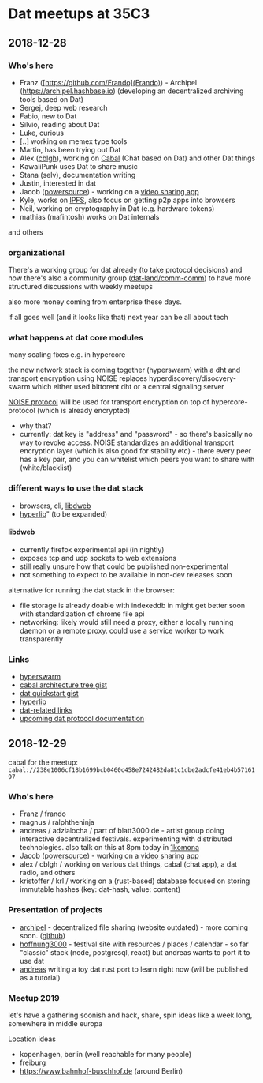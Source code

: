 # Dat meetups at 35C3

## 2018-12-28

### Who's here
* Franz ([https://github.com/Frando](Frando)) - Archipel (https://archipel.hashbase.io) (developing an decentralized archiving tools based on Dat)
* Sergej, deep web research
* Fabio, new to Dat
* Silvio, reading about Dat
* Luke, curious
* [..] working on memex type tools
* Martin, has been trying out Dat
* Alex ([cblgh](https://github.com/cblgh)), working on [Cabal](http://cabal.chat) (Chat based on Dat) and other Dat things
* KawaiiPunk uses Dat to share music
* Stana (selv), documentation writing
* Justin, interested in dat
* Jacob ([powersource](https://github.com/powersource)) - working on a [video sharing app](https://github.com/viddist/viddist)
* Kyle, works on [IPFS](https://ipfs.io/), also focus on getting p2p apps into browsers
* Neil, working on cryptography in Dat (e.g. hardware tokens)
* mathias (mafintosh) works on Dat internals

and others

### organizational

There's a working group for dat already (to take protocol decisions) and now there's also a community group ([dat-land/comm-comm](https://github.com/dat-land/comm-comm)) to have more structured discussions with weekly meetups

also more money coming from enterprise these days.

if all goes well (and it looks like that) next year can be all about tech

### what happens at dat core modules

many scaling fixes e.g. in hypercore

the new network stack is coming together (hyperswarm) with a dht and transport encryption using NOISE
replaces hyperdiscovery/disocvery-swarm which either used bittorent dht or a central signaling server

[NOISE protocol](http://noiseprotocol.org/) will be used for transport encryption on top of hypercore-protocol (which is already encrypted)
* why that?
* currently: dat key is "address" and "password" - so there's basically no way to revoke access. NOISE standardizes an additional transport encryption layer (which is also good for stability etc) - there every peer has a key pair, and you can whitelist which peers you want to share with (white/blacklist)

### different ways to use the dat stack

* browsers, cli, [libdweb](https://github.com/mozilla/libdweb#status-in-active-development)
* [hyperlib](https://github.com/Frando/hyperlib)" (to be expanded)

#### libdweb

* currently firefox experimental api (in nightly)
* exposes tcp and udp sockets to web extensions
* still really unsure how that could be published non-experimental
* not something to expect to be available in non-dev releases soon

alternative for running the dat stack in the browser:
* file storage is already doable with indexeddb in might get better soon with standardization of chrome file api
* networking: likely would still need a proxy, either a locally running daemon or a remote proxy. could use a service worker to work transparently

### Links

* [hyperswarm](https://github.com/hyperswarm/network)
* [cabal architecture tree gist](https://gist.github.com/cblgh/7830e30f5db88f73f96eedc046abdb35)
* [dat quickstart gist](https://gist.github.com/cblgh/b40d664e8fc1e7687ce67b08d05e163a)
* [hyperlib](https://github.com/Frando/hyperlib)
* [dat-related links](https://lhs.nu/archive#dat)
* [upcoming dat protocol documentation](https://vtduncan.github.io/how-dat-works/)

## 2018-12-29

cabal for the meetup:  
`cabal://238e1006cf18b1699bcb0460c458e7242482da81c1dbe2adcfe41eb4b5716197`

### Who's here

* Franz / frando
* magnus / ralphtheninja
* andreas / adzialocha / part of blatt3000.de - artist group doing interactive decentralized festivals. experimenting with distributed technologies. also talk on this at 8pm today in [1komona](https://events.ccc.de/congress/2018/wiki/index.php/Room:Komona_Thunderdome)
* Jacob ([powersource](https://github.com/powersource)) - working on a [video sharing app](https://github.com/viddist/viddist)
* alex / cblgh / working on various dat things, cabal (chat app), a dat radio, and others
* kristoffer / krl / working on a (rust-based) database focused on storing immutable hashes (key: dat-hash, value: content)

### Presentation of projects

* [archipel](https://archipel.hashbase.io)  - decentralized file sharing (website outdated) - more coming soon. ([github](https://github.com/archipel-somoco/archipel))
* [hoffnung3000](https://github.com/adzialocha/hoffnung3000) - festival site with resources / places / calendar - so far "classic" stack (node, postgresql, react) but andreas wants to port it to use dat
* [andreas](https://github.com/adzialocha) writing a toy dat rust port to learn right now (will be published as a tutorial)

### Meetup 2019

let's have a gathering soonish and hack, share, spin ideas
like a week long, somewhere in middle europa

Location ideas

* kopenhagen, berlin (well reachable for many people)
* freiburg
* https://www.bahnhof-buschhof.de (around Berlin)
